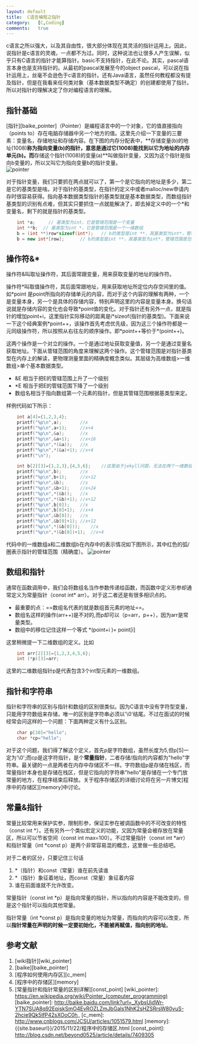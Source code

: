 ```yaml
---
layout:	default
title:	C语言编程之指针
category:	[C,Coding]
comments:	true
---
```

c语言之所以强大，以及其自由性，很大部分体现在其灵活的指针运用上。因此，说指针是c语言的灵魂，一点都不为过。同时，这种说法也让很多人产生误解，似乎只有C语言的指针才能算指针。basic不支持指针，在此不论。其实，pascal语言本身也是支持指针的。从最初的pascal发展至今的object pascal，可以说在指针运用上，丝毫不会逊色于c语言的指针。还有Java语言，虽然任何教程都没有提及指针，但是在我看来任何类对象（基本数据类型不确定）的创建都使用了指针。所以对指针的理解决定了你对编程语言的理解。



## 指针基础
[指针][baike_pointer]（Pointer）是编程语言中的一个对象，它的值直接指向（points to）存在电脑存储器中另一个地方的值。这里先介绍一下变量的三要素：变量名，存储地址和存储内容。在下图的内存分配表中，**存储变量(b)的地址(1008)**称为指向变量(b)的指针，意思是通过它(1008)能找到以它为地址的内存单元(b)。而**存储这个指针(1008)的变量(a)**叫做指针变量，又因为这个指针是指向b变量的，所以又叫它为指向变量b的指针变量。  
![pointer]({{site.baseurl}}/assets/images/pointers.png)  

对于指针变量，我们只要抓在两点就可以了，第一个是它指向的地址是多少，第二是它的基类型是啥。对于指针的基类型，在指针的定义中或者malloc/new申请内存时很容易获得。指向基本数据类型指针的基类型就是基本数据类型，而数组指针基类型的识别有点难，但其实只要抓住一点就能解决了，即去掉定义中的一个*和变量名，剩下的就是指针的基类型。

```c++
    int *a;     // 基类型为int，它是管辖范围是一个变量
    int **b;  // 基类型为int *，它是管辖范围是一个一维数组
    b = (int **)row*sizeof(int*);   // b的类型是int **，其基类型为int*，管辖范围包含row个int*变量的一维数组[C]
    b = new int*[row];      // b的类型是int **，其基类型为int*，管辖范围是包含row个int*变量的一维数组[C++]
```


## 操作符&*
操作符&叫取址操作符，其后面常跟变量，用来获取变量的地址的操作符。

操作符\*叫取值操作符，其后面常跟地址，用来获取地址所定位内存空间里的值。如\*point 是point所指向的存储单元的内容，而对于这个内容的理解有两种，一个是变量本身，另一个是具体的存储内容，特别声明这里的内容是变量本身。换句话说就是存储内容的变化也会导致\*point值的变化。对于指针还有另外一点，就是指针的增加point+i，这里指针实际移动的距离是i\*sizeof(指针的基类型)。下面来说一下这个经典案例\*point++，该操作首先考虑优先级，因为这三个操作符都是一元同级操作符，所以按照从右往左的顺序操作。即\*point++等价于\*(point++)。


这两个操作是一个对立的操作。一个是通过地址获取变量值，另一个是通过变量名获取地址。下面从管辖范围的角度来理解这两个操作。这个管辖范围是对指针基类型在内存上的解读，更物理测量里面的精确度概念类似。其层级为高维数组>一维数组>单个基本数据类型。

* \&E 相当于把E的管辖范围上升了一个级别
* \*E 相当于把E的管辖范围下降了一个级别
* 数组名相当于指向数组第一个元素的指针，但是其管辖范围根据基类型来定。

样例代码如下所示：

```c
    int a[4]={1,2,3,4};
    printf("%p\n",a);       //x
    printf("%p\n",a+1);     //x+4
    printf("%p\n",&a);      //x
    printf("%p\n",&a+1);    //x+16
    printf("%p\n",*(&a));   //x
    printf("%p\n",*(&a)+1); //x+4
    printf("\n");

    int b[2][3]={1,2,3},{4,5,6};    //这里由于jekyll问题，无法在两个一维数组外面添加{}
    printf("%p\n",b);       //x
    printf("%p\n",b+1);     //x+12
    printf("%p\n",&b);      //x
    printf("%p\n",&b+1);    //x+24
    printf("%p\n",*(&b));   //x
    printf("%p\n",*(&b)+1); //x+12
    printf("%p\n",b[0]);    //x
    printf("%p\n",b[0]+1);  //x+4
    printf("%p\n",&b[0]);   //x
    printf("%p\n",&b[0]+1); //x+12
    printf("%p\n",*(&b[0]));    //x
    printf("%p\n",*(&b[0])+1);  //x+4
```
代码中的一维数组a和二维数组b在内存中的表示情况如下图所示，其中红色的弧/圈表示指针的管辖范围（精确度）。
![pointer]({{site.baseurl}}/assets/images/pointer_array.png)  

## 数组和指针
通常在函数调用中，我们会将数组名当作参数传递给函数，而函数中定义形参却通常定义为常量指针（const int* arr）。对于这二者还是有很多相识点的。

* 最重要的点：==数组名代表的就是数组首元素的地址==。
* 数组名这样的操作(arr++)是不对的,而p却可以（p=arr，p++），因为arr是常量类型。
* 数组中的移位记住这样一个等式 \*(point+i )= point[i] 

这里稍微提一下二维数组的定义。比如

```c
    int arr[2][3]={1,2,3,4,5,6};
    int (*p)[3]=arr;
```
这里的二维数组指针p是代表包含3个int型元素的一维数组。

## 指针和字符串
指针和字符串的区别与指针和数组的区别很类似。因为C语言中没有字符型变量，只能用字符数组来存储，唯一的区别是字符串必须以'\0'结尾。不过在面试的时候经常会问这样的一个问题：下面两种定义有什么区别。

```c
    char p[10]="hello";
    char *cp="hello";
```
对于这个问题，我们得了解这个定义，首先p是字符数组，虽然长度为5,但p[5]一定为'\0';而cp是这字符指针，是个**常量指针**，二者存储/指向的内容都为"hello"字符串。最关键的一点是两者在内存中存储区不一样。字符数组p是存储在栈区，而常量指针本身也是存储在栈区，但是它指向的字符串"hello"是存储在一个专门放常量的地方，在程序结束后释放。关于程序存储区的详细讨论将在另一片博文[程序中的存储区][memory]中讨论。


## 常量&指针
常量比较常用来保护实参，限制形参，保证实参在被调函数中的不可改变的特性（const int \*）。还有另外一个类似宏定义的功能，又因为常量会被存放在常量区，所以可以节省空间（const int max=100）。不过常量指针（const int \*arr）和指针常量（int \*const p）是两个非常容易混的概念，这里做一些总结吧。

对于二者的区分，只要记住三句话

1. \*（指针）和const（常量）谁在前先读谁
2. \*（指针）象征着地址，而const（常量）象征着内容
3. 谁在前面谁就不允许改变。

常量指针（const int \*p）是指向常量的指针，所以指向的内容是不能改变的，但是这个指针可以指向其他常量。

指针常量（int \*const p）是指向变量的地址为常量，而指向的内容可以改变，所以**指针常量在声明的时候一定要初始化，不能被再赋值，指向别的地址**。



## 参考文献
1. [wiki指针][wiki_pointer]
2. [baike][baike_pointer]
3. [程序如何使用内存区][c_mem]
4. [程序中的存储区][memory]
5. [常量指针和指针常量的区别详解][const_point]
[wiki_pointer]: https://en.wikipedia.org/wiki/Pointer_(computer_programming)
[baike_pointer]:    http://baike.baidu.com/link?url=_XybsUjdWr-YTN7SUA8q92EpiskSmO4EvROZLZmJbGals1NhK2sHZSRrsW80vuS-2hcie9Qk5IfP42sXOoC0h_
[c_mem]:    http://www.cnblogs.com/JCSU/articles/1051579.html
[memory]:   {{site.baseurl}}/2015/11/22/程序中的存储区.html
[const_point]: http://blog.csdn.net/beyond0525/article/details/7409305
